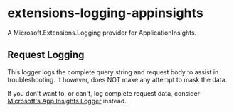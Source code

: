 # extensions-logging-appinsights

A Microsoft.Extensions.Logging provider for ApplicationInsights.

## Request Logging

This logger logs the complete query string and request body to assist in troubleshooting. It however, does NOT
make any attempt to mask the data.

If you don't want to, or can't, log complete request data, consider 
[Microsoft's App Insights Logger](https://www.nuget.org/packages/Microsoft.Extensions.Logging.ApplicationInsights/) 
instead.
